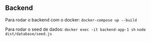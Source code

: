 ## Backend
Para rodar o backend com o docker:
`docker-compose up --build`


Para rodar o seed de dados:
`docker exec -it backend-app-1 sh`
`node dist/database/seed.js`
